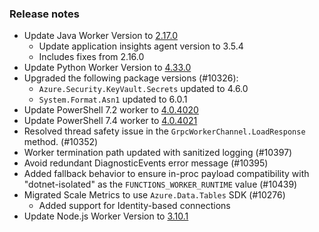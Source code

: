 ### Release notes

<!-- Please add your release notes in the following format:
- My change description (#PR)
-->
- Update Java Worker Version to [2.17.0](https://github.com/Azure/azure-functions-java-worker/releases/tag/2.17.0)
  - Update application insights agent version to 3.5.4
  - Includes fixes from 2.16.0
- Update Python Worker Version to [4.33.0](https://github.com/Azure/azure-functions-python-worker/releases/tag/4.33.0)
- Upgraded the following package versions (#10326):
  - `Azure.Security.KeyVault.Secrets` updated to 4.6.0
  - `System.Format.Asn1` updated to 6.0.1
- Update PowerShell 7.2 worker to [4.0.4020](https://github.com/Azure/azure-functions-powershell-worker/releases/tag/v4.0.4020)
- Update PowerShell 7.4 worker to [4.0.4021](https://github.com/Azure/azure-functions-powershell-worker/releases/tag/v4.0.4021)
- Resolved thread safety issue in the `GrpcWorkerChannel.LoadResponse` method. (#10352)
- Worker termination path updated with sanitized logging (#10397)
- Avoid redundant DiagnosticEvents error message (#10395)
- Added fallback behavior to ensure in-proc payload compatibility with "dotnet-isolated" as the `FUNCTIONS_WORKER_RUNTIME` value (#10439)
- Migrated Scale Metrics to use `Azure.Data.Tables` SDK (#10276)
  - Added support for Identity-based connections
- Update Node.js Worker Version to [3.10.1](https://github.com/Azure/azure-functions-nodejs-worker/releases/tag/v3.10.1)
